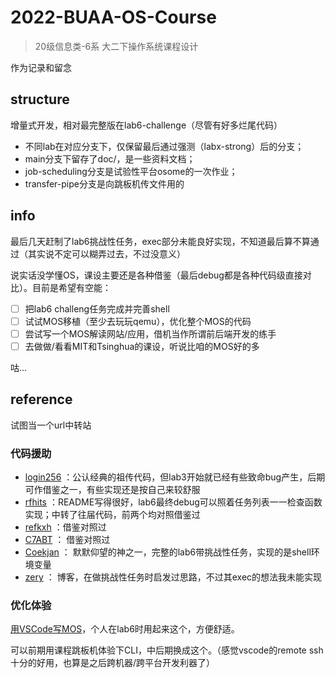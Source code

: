 # 2022-BUAA-OS-Course
> 20级信息类-6系 大二下操作系统课程设计

作为记录和留念

## structure
增量式开发，相对最完整版在lab6-challenge（尽管有好多烂尾代码）

- 不同lab在对应分支下，仅保留最后通过强测（labx-strong）后的分支；
- main分支下留存了doc/，是一些资料文档；
- job-scheduling分支是试验性平台osome的一次作业；
- transfer-pipe分支是向跳板机传文件用的

## info
最后几天赶制了lab6挑战性任务，exec部分未能良好实现，不知道最后算不算通过（其实说不定可以糊弄过去，不过没意义）

说实话没学懂OS，课设主要还是各种借鉴（最后debug都是各种代码级直接对比）。目前是希望有空能：

- [ ] 把lab6 challeng任务完成并完善shell
- [ ] 试试MOS移植（至少去玩玩qemu），优化整个MOS的代码
- [ ] 尝试写一个MOS解读网站/应用，借机当作所谓前后端开发的练手
- [ ] 去做做/看看MIT和Tsinghua的课设，听说比咱的MOS好的多 

咕...

## reference
试图当一个url中转站

### 代码援助
- [login256](https://github.com/login256/BUAA-OS-2019/tree/lab6) ：公认经典的祖传代码，但lab3开始就已经有些致命bug产生，后期可作借鉴之一，有些实现还是按自己来较舒服
- [rfhits](https://github.com/rfhits/Operating-System-BUAA-2021) ：README写得很好，lab6最终debug可以照着任务列表一一检查函数实现；中转了往届代码，前两个均对照借鉴过
- [refkxh](https://github.com/refkxh/BUAA_OS_2020Spring) ：借鉴对照过
- [C7ABT](https://github.com/C7ABT/BUAA_OS_2020/tree/master) ： 借鉴对照过
- [Coekjan](https://github.com/Coekjan/SOMOS) ： 默默仰望的神之一，完整的lab6带挑战性任务，实现的是shell环境变量
- [zery](https://www.cnblogs.com/zery-blog/p/14970096.html#autoid-1-6-0) ： 博客，在做挑战性任务时启发过思路，不过其exec的想法我未能实现

### 优化体验
[用VSCode写MOS](https://blog.csdn.net/m0_55988640/article/details/124735517)，个人在lab6时用起来这个，方便舒适。

可以前期用课程跳板机体验下CLI，中后期换成这个。（感觉vscode的remote ssh十分的好用，也算是之后跨机器/跨平台开发利器了）
